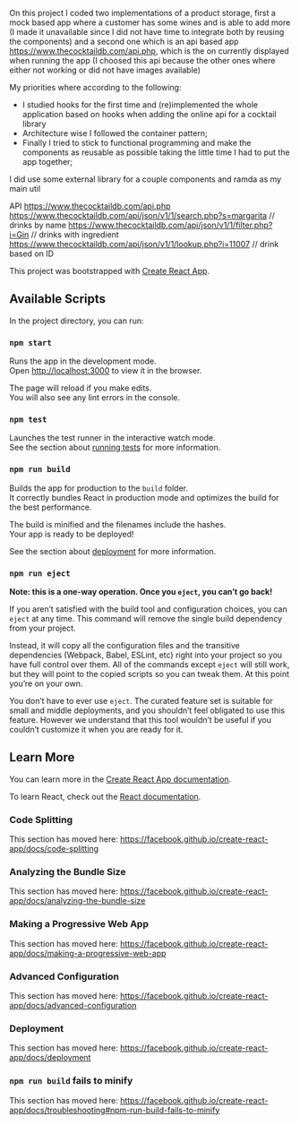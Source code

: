 On this project I coded two implementations of a product storage,
first a mock based app where a customer has some wines and is able to add more (I made it unavailable since I did not have time to integrate
both by reusing the components)
and a second one which is an api based app https://www.thecocktaildb.com/api.php, which is the on currently displayed when running the app
(I choosed this api because the other ones where either not working or did not have images available)

My priorities where according to the following:
- I studied hooks for the first time and (re)implemented the whole application based on hooks when adding the online api for a cocktail library
- Architecture wise I followed the container pattern;
- Finally I tried to stick to functional programming and make the components as reusable as possible taking the little time I had to put the app
together;

I did use some external library for a couple components and ramda as my main util

API
https://www.thecocktaildb.com/api.php
https://www.thecocktaildb.com/api/json/v1/1/search.php?s=margarita // drinks by name
https://www.thecocktaildb.com/api/json/v1/1/filter.php?i=Gin // drinks with ingredient
https://www.thecocktaildb.com/api/json/v1/1/lookup.php?i=11007 // drink based on ID

This project was bootstrapped with [Create React App](https://github.com/facebook/create-react-app).

## Available Scripts

In the project directory, you can run:

### `npm start`

Runs the app in the development mode.<br>
Open [http://localhost:3000](http://localhost:3000) to view it in the browser.

The page will reload if you make edits.<br>
You will also see any lint errors in the console.

### `npm test`

Launches the test runner in the interactive watch mode.<br>
See the section about [running tests](https://facebook.github.io/create-react-app/docs/running-tests) for more information.

### `npm run build`

Builds the app for production to the `build` folder.<br>
It correctly bundles React in production mode and optimizes the build for the best performance.

The build is minified and the filenames include the hashes.<br>
Your app is ready to be deployed!

See the section about [deployment](https://facebook.github.io/create-react-app/docs/deployment) for more information.

### `npm run eject`

**Note: this is a one-way operation. Once you `eject`, you can’t go back!**

If you aren’t satisfied with the build tool and configuration choices, you can `eject` at any time. This command will remove the single build dependency from your project.

Instead, it will copy all the configuration files and the transitive dependencies (Webpack, Babel, ESLint, etc) right into your project so you have full control over them. All of the commands except `eject` will still work, but they will point to the copied scripts so you can tweak them. At this point you’re on your own.

You don’t have to ever use `eject`. The curated feature set is suitable for small and middle deployments, and you shouldn’t feel obligated to use this feature. However we understand that this tool wouldn’t be useful if you couldn’t customize it when you are ready for it.

## Learn More

You can learn more in the [Create React App documentation](https://facebook.github.io/create-react-app/docs/getting-started).

To learn React, check out the [React documentation](https://reactjs.org/).

### Code Splitting

This section has moved here: https://facebook.github.io/create-react-app/docs/code-splitting

### Analyzing the Bundle Size

This section has moved here: https://facebook.github.io/create-react-app/docs/analyzing-the-bundle-size

### Making a Progressive Web App

This section has moved here: https://facebook.github.io/create-react-app/docs/making-a-progressive-web-app

### Advanced Configuration

This section has moved here: https://facebook.github.io/create-react-app/docs/advanced-configuration

### Deployment

This section has moved here: https://facebook.github.io/create-react-app/docs/deployment

### `npm run build` fails to minify

This section has moved here: https://facebook.github.io/create-react-app/docs/troubleshooting#npm-run-build-fails-to-minify
